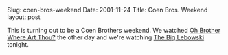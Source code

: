 Slug: coen-bros-weekend
Date: 2001-11-24
Title: Coen Bros. Weekend
layout: post

This is turning out to be a Coen Brothers weekend. We watched <a href="http://www.amazon.com/exec/obidos/ASIN/B00003CXRM/104-1195725-0967900">Oh Brother Where Art Thou?</a> the other day and we&#39;re watching <a href="http://www.amazon.com/exec/obidos/ASIN/6305165912/104-1195725-0967900">The Big Lebowski</a> tonight.
